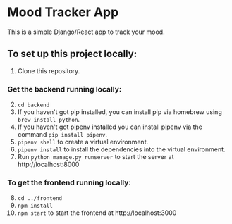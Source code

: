 # Mood Tracker App

This is a simple Django/React app to track your mood. 

## To set up this project locally:
1. Clone this repository.

### Get the backend running locally:
2. `cd backend`
3. If you haven't got pip installed, you can install pip via homebrew using `brew install python`. 
4. If you haven't got pipenv installed you can install pipenv via the command `pip install pipenv`.
5. `pipenv shell` to create a virtual environment.
6. `pipenv install` to install the dependencies into the virtual environment. 
7. Run `python manage.py runserver` to start the server at http://localhost:8000

### To get the frontend running locally: 
8. `cd ../frontend`
9. `npm install`
10. `npm start` to start the frontend at http://localhost:3000
